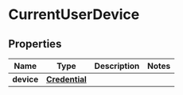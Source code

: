
# CurrentUserDevice

## Properties
Name | Type | Description | Notes
------------ | ------------- | ------------- | -------------
**device** | [**Credential**](Credential.md) |  | 



